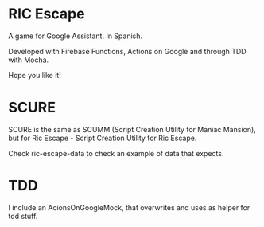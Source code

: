 # RIC Escape

A game for Google Assistant. In Spanish.

Developed with Firebase Functions, Actions on Google and through TDD with Mocha.

Hope you like it!

# SCURE

SCURE is the same as SCUMM (Script Creation Utility for Maniac Mansion), 
but for Ric Escape - Script Creation Utility for Ric Escape.

Check ric-escape-data to check an example of data that expects.

# TDD

I include an AcionsOnGoogleMock, that overwrites and uses as helper for tdd stuff.
